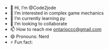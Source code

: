 - 👋 Hi, I’m @Code2jode
- 👀 I’m interested in complex game mechanics
- 🌱 I’m currently learning py
- 💞️ I’m looking to collaborate 
- 📫 How to reach me ontarioccc@gmail.com 
- 😄 Pronouns: Nerd
- ⚡ Fun fact: 

<!---
Code2jode/Code2jode is a ✨ special ✨ repository because its `README.md` (this file) appears on your GitHub profile.
You can click the Preview link to take a look at your changes.
--->

